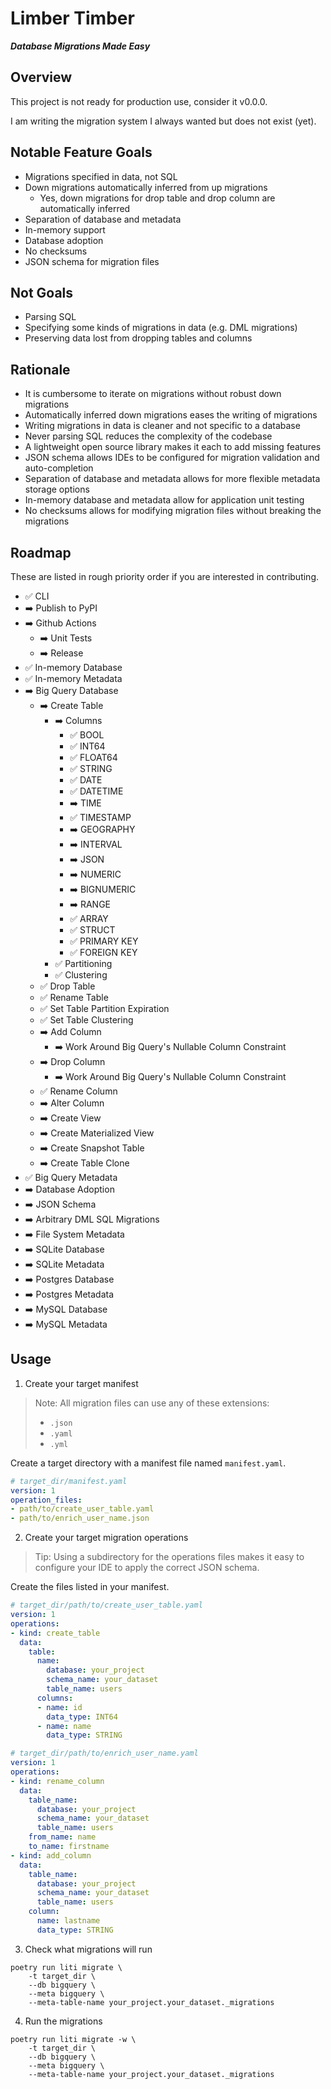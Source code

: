 Limber Timber
=============

***Database Migrations Made Easy***

## Overview

This project is not ready for production use, consider it v0.0.0.

I am writing the migration system I always wanted but does not exist (yet).

## Notable Feature Goals

- Migrations specified in data, not SQL
- Down migrations automatically inferred from up migrations
  - Yes, down migrations for drop table and drop column are automatically inferred
- Separation of database and metadata
- In-memory support
- Database adoption
- No checksums
- JSON schema for migration files

## Not Goals

- Parsing SQL
- Specifying some kinds of migrations in data (e.g. DML migrations)
- Preserving data lost from dropping tables and columns

## Rationale

- It is cumbersome to iterate on migrations without robust down migrations
- Automatically inferred down migrations eases the writing of migrations
- Writing migrations in data is cleaner and not specific to a database
- Never parsing SQL reduces the complexity of the codebase
- A lightweight open source library makes it each to add missing features
- JSON schema allows IDEs to be configured for migration validation and auto-completion
- Separation of database and metadata allows for more flexible metadata storage options
- In-memory database and metadata allow for application unit testing
- No checksums allows for modifying migration files without breaking the migrations

## Roadmap

These are listed in rough priority order if you are interested in contributing.

- ✅ CLI
- ➡️ Publish to PyPI
- ➡️ Github Actions
  - ➡️ Unit Tests
  - ➡️ Release
- ✅ In-memory Database
- ✅ In-memory Metadata
- ➡️ Big Query Database
  - ➡️ Create Table
    - ➡️ Columns
      - ✅ BOOL
      - ✅ INT64
      - ✅ FLOAT64
      - ✅ STRING
      - ✅ DATE
      - ✅ DATETIME
      - ➡️ TIME
      - ✅ TIMESTAMP
      - ➡️ GEOGRAPHY
      - ➡️ INTERVAL
      - ➡️ JSON
      - ➡️ NUMERIC
      - ➡️ BIGNUMERIC
      - ➡️ RANGE
      - ✅ ARRAY
      - ✅ STRUCT
      - ✅ PRIMARY KEY
      - ✅ FOREIGN KEY
    - ✅ Partitioning
    - ✅ Clustering
  - ✅ Drop Table
  - ✅ Rename Table
  - ✅ Set Table Partition Expiration
  - ✅ Set Table Clustering
  - ➡️ Add Column
    - ➡️ Work Around Big Query's Nullable Column Constraint
  - ➡️ Drop Column
    - ➡️ Work Around Big Query's Nullable Column Constraint
  - ✅ Rename Column
  - ➡️ Alter Column
  - ➡️ Create View
  - ➡️ Create Materialized View
  - ➡️ Create Snapshot Table
  - ➡️ Create Table Clone
- ✅ Big Query Metadata
- ➡️ Database Adoption
- ➡️ JSON Schema
- ➡️ Arbitrary DML SQL Migrations
- ➡️ File System Metadata
- ➡️ SQLite Database
- ➡️ SQLite Metadata
- ➡️ Postgres Database
- ➡️ Postgres Metadata
- ➡️ MySQL Database
- ➡️ MySQL Metadata

## Usage

1. Create your target manifest

> Note: All migration files can use any of these extensions:
> - `.json`
> - `.yaml`
> - `.yml`

Create a target directory with a manifest file named `manifest.yaml`.

```yaml
# target_dir/manifest.yaml
version: 1
operation_files:
- path/to/create_user_table.yaml
- path/to/enrich_user_name.json
```

2. Create your target migration operations

> Tip: Using a subdirectory for the operations files makes it easy to configure your IDE to apply the correct JSON schema.

Create the files listed in your manifest.

```yaml
# target_dir/path/to/create_user_table.yaml
version: 1
operations:
- kind: create_table
  data:
    table:
      name:
        database: your_project
        schema_name: your_dataset
        table_name: users
      columns:
      - name: id
        data_type: INT64
      - name: name
        data_type: STRING
```

```yaml
# target_dir/path/to/enrich_user_name.yaml
version: 1
operations:
- kind: rename_column
  data:
    table_name:
      database: your_project
      schema_name: your_dataset
      table_name: users
    from_name: name
    to_name: firstname
- kind: add_column
  data:
    table_name:
      database: your_project
      schema_name: your_dataset
      table_name: users
    column:
      name: lastname
      data_type: STRING
```

3. Check what migrations will run

```shell
poetry run liti migrate \
    -t target_dir \
    --db bigquery \
    --meta bigquery \
    --meta-table-name your_project.your_dataset._migrations
```

4. Run the migrations

```shell
poetry run liti migrate -w \
    -t target_dir \
    --db bigquery \
    --meta bigquery \
    --meta-table-name your_project.your_dataset._migrations
```
